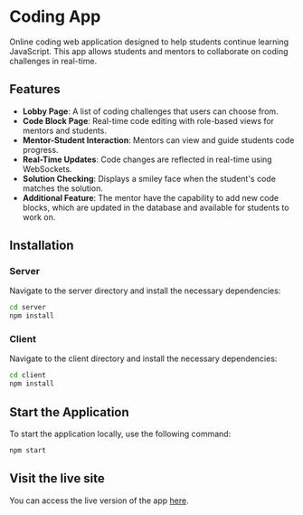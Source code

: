 # Coding App

Online coding web application designed to help students continue learning JavaScript. 
This app allows students and mentors to collaborate on coding challenges in real-time.

## Features

- **Lobby Page**: A list of coding challenges that users can choose from.
- **Code Block Page**: Real-time code editing with role-based views for mentors and students.
- **Mentor-Student Interaction**: Mentors can view and guide students code progress.
- **Real-Time Updates**: Code changes are reflected in real-time using WebSockets.
- **Solution Checking**: Displays a smiley face when the student's code matches the solution.
- **Additional Feature**: The mentor have the capability to add new code blocks, which are updated in the database and available for students to work on.

## Installation

### Server

Navigate to the server directory and install the necessary dependencies:

```sh
cd server
npm install
```

### Client

Navigate to the client directory and install the necessary dependencies:

```sh
cd client
npm install
```

## Start the Application

To start the application locally, use the following command:

```sh
npm start
```

## Visit the live site
You can access the live version of the app [here](https://coding-app.netlify.app/).

